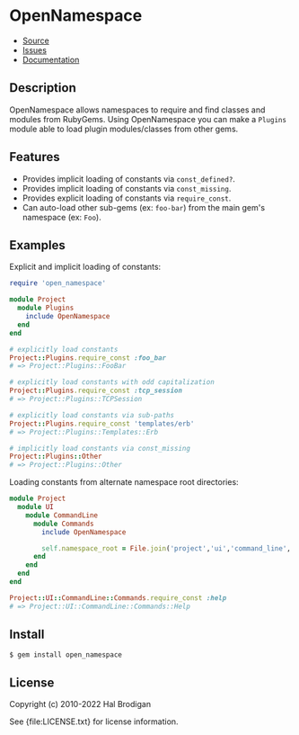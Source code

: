 # OpenNamespace

* [Source](https://github.com/postmodern/open_namespace)
* [Issues](https://github.com/postmodern/open_namespace/issues)
* [Documentation](http://rubydoc.info/gems/open_namespace/frames)

## Description

OpenNamespace allows namespaces to require and find classes and modules from
RubyGems. Using OpenNamespace you can make a `Plugins` module able to
load plugin modules/classes from other gems.

## Features

* Provides implicit loading of constants via `const_defined?`.
* Provides implicit loading of constants via `const_missing`.
* Provides explicit loading of constants via `require_const`.
* Can auto-load other sub-gems (ex: `foo-bar`) from the main gem's namespace
  (ex: `Foo`).

## Examples

Explicit and implicit loading of constants:

```ruby
require 'open_namespace'

module Project
  module Plugins
    include OpenNamespace
  end
end

# explicitly load constants
Project::Plugins.require_const :foo_bar
# => Project::Plugins::FooBar

# explicitly load constants with odd capitalization
Project::Plugins.require_const :tcp_session
# => Project::Plugins::TCPSession

# explicitly load constants via sub-paths
Project::Plugins.require_const 'templates/erb'
# => Project::Plugins::Templates::Erb

# implicitly load constants via const_missing
Project::Plugins::Other
# => Project::Plugins::Other
```

Loading constants from alternate namespace root directories:

```ruby
module Project
  module UI
    module CommandLine
      module Commands
        include OpenNamespace

        self.namespace_root = File.join('project','ui','command_line','commands')
      end
    end
  end
end

Project::UI::CommandLine::Commands.require_const :help
# => Project::UI::CommandLine::Commands::Help
```

## Install

```shell
$ gem install open_namespace
```

## License

Copyright (c) 2010-2022 Hal Brodigan

See {file:LICENSE.txt} for license information.
